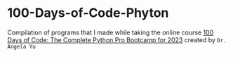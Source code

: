 # 100-Days-of-Code-Phyton
Compilation of programs that I made while taking the online course [100 Days of Code: The Complete Python Pro Bootcamp for 2023](https://www.udemy.com/course/100-days-of-code/?couponCode=OF52424) created by `Dr. Angela Yu`
